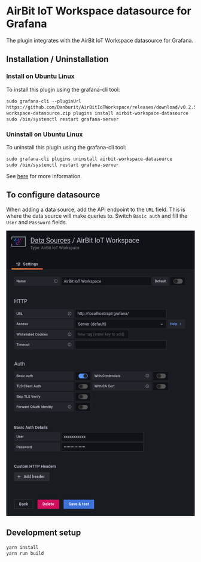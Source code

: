 # AirBit IoT Workspace datasource for Grafana
The plugin integrates with the AirBit IoT Workspace datasource for Grafana.

## Installation / Uninstallation
### Install on Ubuntu Linux
To install this plugin using the grafana-cli tool:
```shell
sudo grafana-cli --pluginUrl https://github.com/Danburit/AirBitIoTWorkspace/releases/download/v0.2.5/airbit-workspace-datasource.zip plugins install airbit-workspace-datasource
sudo /bin/systemctl restart grafana-server
```
### Uninstall on Ubuntu Linux
To uninstall this plugin using the grafana-cli tool:
```shell
sudo grafana-cli plugins uninstall airbit-workspace-datasource
sudo /bin/systemctl restart grafana-server
```
See [here](https://grafana.com/docs/grafana/latest/administration/cli/) for more information.

## To configure datasource
When adding a data source, add the API endpoint to the `URL` field. This is where the data source will make queries to. Switch `Basic auth` and fill the `User` and `Password` fields. 

![Datasource setup](https://raw.githubusercontent.com/Danburit/AirBitIoTWorkspace/master/docs/image/datasource-setup.png)

## Development setup

```shell
yarn install
yarn run build
```